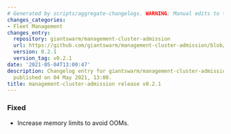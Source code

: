 ```yaml
---
# Generated by scripts/aggregate-changelogs. WARNING: Manual edits to this files will be overwritten.
changes_categories:
- Fleet Management
changes_entry:
  repository: giantswarm/management-cluster-admission
  url: https://github.com/giantswarm/management-cluster-admission/blob/master/CHANGELOG.md#021---2021-05-04
  version: 0.2.1
  version_tag: v0.2.1
date: '2021-05-04T13:00:47'
description: Changelog entry for giantswarm/management-cluster-admission version 0.2.1,
  published on 04 May 2021, 13:00.
title: management-cluster-admission release v0.2.1
---
```


### Fixed
- Increase memory limits to avoid OOMs.
